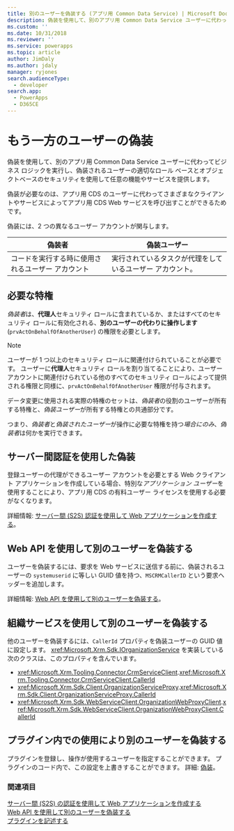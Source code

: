 ```yaml
---
title: 別のユーザーを偽装する (アプリ用 Common Data Service) | Microsoft Docs
description: 偽装を使用して、別のアプリ用 Common Data Service ユーザーに代わってビジネス ロジックを実行し、偽装されるユーザーの適切なロール ベースとオブジェクトベースのセキュリティを使用して任意の機能やサービスを提供します。
ms.custom: ''
ms.date: 10/31/2018
ms.reviewer: ''
ms.service: powerapps
ms.topic: article
author: JimDaly
ms.author: jdaly
manager: ryjones
search.audienceType:
  - developer
search.app:
  - PowerApps
  - D365CE
---
```

# <a name="impersonate-another-user"></a>もう一方のユーザーの偽装

偽装を使用して、別のアプリ用 Common Data Service ユーザーに代わってビジネス ロジックを実行し、偽装されるユーザーの適切なロール ベースとオブジェクトベースのセキュリティを使用して任意の機能やサービスを提供します。 

偽装が必要なのは、アプリ用 CDS のユーザーに代わってさまざまなクライアントやサービスによってアプリ用 CDS Web サービスを呼び出すことができるためです。

偽装には、2 つの異なるユーザー アカウントが関与します。 

|偽装者|偽装ユーザー|
|--|--|
|コードを実行する時に使用されるユーザー アカウント|実行されているタスクが代理をしているユーザー アカウント。|

## <a name="required-privileges"></a>必要な特権

*偽装者*は、**代理人**セキュリティ ロールに含まれているか、またはすべてのセキュリティ ロールに有効化される、**別のユーザーの代わりに操作します** (`prvActOnBehalfOfAnotherUser`) の権限を必要とします。

> [!NOTE]
> ユーザーが 1 つ以上のセキュリティ ロールに関連付けられていることが必要です。 ユーザーに**代理人**セキュリティ ロールを割り当てることにより、ユーザー アカウントに関連付けられている他のすべてのセキュリティ ロールによって提供される権限と同様に、`prvActOnBehalfOfAnotherUser` 権限が付与されます。

データ変更に使用される実際の特権のセットは、*偽装者*の役割のユーザーが所有する特権と、*偽装ユーザー*が所有する特権との共通部分です。 

つまり、*偽装者*と*偽装されたユーザー*が操作に必要な特権を持つ*場合にのみ*、*偽装者*は何かを実行できます。

## <a name="impersonation-with-server-to-server-authentication"></a>サーバー間認証を使用した偽装

登録ユーザーの代理ができるユーザー アカウントを必要とする Web クライアント アプリケーションを作成している場合、特別な*アプリケーション ユーザー*を使用することにより、アプリ用 CDS の有料ユーザー ライセンスを使用する必要がなくなります。

詳細情報: [サーバー間 (S2S) 認証を使用して Web アプリケーションを作成する](build-web-applications-server-server-s2s-authentication.md)。

## <a name="impersonate-another-user-using-the-web-api"></a>Web API を使用して別のユーザーを偽装する

ユーザーを偽装するには、要求を Web サービスに送信する前に、偽装されるユーザーの `systemuserid` に等しい GUID 値を持つ、`MSCRMCallerID` という要求ヘッダーを追加します。 

詳細情報: [Web API を使用して別のユーザーを偽装する](webapi/impersonate-another-user-web-api.md)。


## <a name="impersonate-another-user-using-the-organization-service"></a>組織サービスを使用して別のユーザーを偽装する

他のユーザーを偽装するには、`CallerId` プロパティを偽装ユーザーの GUID 値に設定します。 <xref:Microsoft.Xrm.Sdk.IOrganizationService> を実装している次のクラスは、このプロパティを含んでいます。

- <xref:Microsoft.Xrm.Tooling.Connector.CrmServiceClient>.<xref:Microsoft.Xrm.Tooling.Connector.CrmServiceClient.CallerId>
- <xref:Microsoft.Xrm.Sdk.Client.OrganizationServiceProxy>.<xref:Microsoft.Xrm.Sdk.Client.OrganizationServiceProxy.CallerId>
- <xref:Microsoft.Xrm.Sdk.WebServiceClient.OrganizationWebProxyClient>.<xref:Microsoft.Xrm.Sdk.WebServiceClient.OrganizationWebProxyClient.CallerId>

## <a name="impersonate-another-using-in-plug-ins"></a>プラグイン内での使用により別のユーザーを偽装する

プラグインを登録し、操作が使用するユーザーを指定することができます。 プラグインのコード内で、この設定を上書きすることができます。
詳細: [偽装](write-plug-in.md#impersonation)。


### <a name="see-also"></a>関連項目

[サーバー間 (S2S) の認証を使用して Web アプリケーションを作成する](build-web-applications-server-server-s2s-authentication.md)<br />
[Web API を使用して別のユーザーを偽装する](webapi/impersonate-another-user-web-api.md)<br />
[プラグインを記述する](write-plug-in.md)
